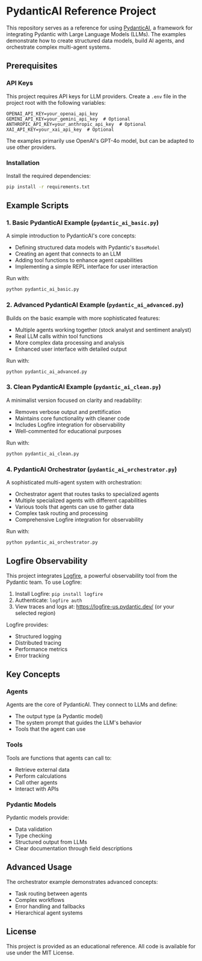 # PydanticAI Reference Project

This repository serves as a reference for using [PydanticAI](https://github.com/pydantic/pydantic-ai), a framework for integrating Pydantic with Large Language Models (LLMs). The examples demonstrate how to create structured data models, build AI agents, and orchestrate complex multi-agent systems.

## Prerequisites

### API Keys

This project requires API keys for LLM providers. Create a `.env` file in the project root with the following variables:

```
OPENAI_API_KEY=your_openai_api_key
GEMINI_API_KEY=your_gemini_api_key  # Optional
ANTHROPIC_API_KEY=your_anthropic_api_key  # Optional
XAI_API_KEY=your_xai_api_key  # Optional
```

The examples primarily use OpenAI's GPT-4o model, but can be adapted to use other providers.

### Installation

Install the required dependencies:

```bash
pip install -r requirements.txt
```

## Example Scripts

### 1. Basic PydanticAI Example (`pydantic_ai_basic.py`)

A simple introduction to PydanticAI's core concepts:
- Defining structured data models with Pydantic's `BaseModel`
- Creating an agent that connects to an LLM
- Adding tool functions to enhance agent capabilities
- Implementing a simple REPL interface for user interaction

Run with:
```bash
python pydantic_ai_basic.py
```

### 2. Advanced PydanticAI Example (`pydantic_ai_advanced.py`)

Builds on the basic example with more sophisticated features:
- Multiple agents working together (stock analyst and sentiment analyst)
- Real LLM calls within tool functions
- More complex data processing and analysis
- Enhanced user interface with detailed output

Run with:
```bash
python pydantic_ai_advanced.py
```

### 3. Clean PydanticAI Example (`pydantic_ai_clean.py`)

A minimalist version focused on clarity and readability:
- Removes verbose output and prettification
- Maintains core functionality with cleaner code
- Includes Logfire integration for observability
- Well-commented for educational purposes

Run with:
```bash
python pydantic_ai_clean.py
```

### 4. PydanticAI Orchestrator (`pydantic_ai_orchestrator.py`)

A sophisticated multi-agent system with orchestration:
- Orchestrator agent that routes tasks to specialized agents
- Multiple specialized agents with different capabilities
- Various tools that agents can use to gather data
- Complex task routing and processing
- Comprehensive Logfire integration for observability

Run with:
```bash
python pydantic_ai_orchestrator.py
```

## Logfire Observability

This project integrates [Logfire](https://github.com/pydantic/logfire), a powerful observability tool from the Pydantic team. To use Logfire:

1. Install Logfire: `pip install logfire`
2. Authenticate: `logfire auth`
3. View traces and logs at: https://logfire-us.pydantic.dev/ (or your selected region)

Logfire provides:
- Structured logging
- Distributed tracing
- Performance metrics
- Error tracking

## Key Concepts

### Agents

Agents are the core of PydanticAI. They connect to LLMs and define:
- The output type (a Pydantic model)
- The system prompt that guides the LLM's behavior
- Tools that the agent can use

### Tools

Tools are functions that agents can call to:
- Retrieve external data
- Perform calculations
- Call other agents
- Interact with APIs

### Pydantic Models

Pydantic models provide:
- Data validation
- Type checking
- Structured output from LLMs
- Clear documentation through field descriptions

## Advanced Usage

The orchestrator example demonstrates advanced concepts:
- Task routing between agents
- Complex workflows
- Error handling and fallbacks
- Hierarchical agent systems

## License

This project is provided as an educational reference. All code is available for use under the MIT License.
